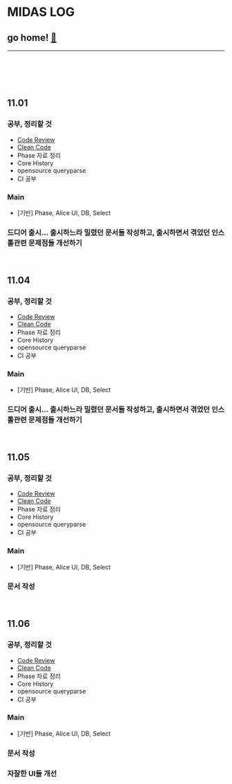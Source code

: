 # MIDAS LOG

## go home! [:house_with_garden:](https://github.com/wnsgml972/midas_log)

---

<br/><br/>

<br/>

## 11.01

### 공부, 정리할 것
* [Code Review](/contents/BasicEducation/CodeReview.md)
* [Clean Code](/contents/BasicEducation/CleanCode.md)
* Phase 자료 정리
* Core History
* opensource queryparse
* CI 공부

### Main
* [기반] Phase, Alice UI, DB, Select

### 드디어 출시... 출시하느라 밀렸던 문서들 작성하고, 출시하면서 겪었던 인스톨관련 문제점들 개선하기





<br/>

## 11.04

### 공부, 정리할 것
* [Code Review](/contents/BasicEducation/CodeReview.md)
* [Clean Code](/contents/BasicEducation/CleanCode.md)
* Phase 자료 정리
* Core History
* opensource queryparse
* CI 공부

### Main
* [기반] Phase, Alice UI, DB, Select

### 드디어 출시... 출시하느라 밀렸던 문서들 작성하고, 출시하면서 겪었던 인스톨관련 문제점들 개선하기





<br/>

## 11.05

### 공부, 정리할 것
* [Code Review](/contents/BasicEducation/CodeReview.md)
* [Clean Code](/contents/BasicEducation/CleanCode.md)
* Phase 자료 정리
* Core History
* opensource queryparse
* CI 공부

### Main
* [기반] Phase, Alice UI, DB, Select

### 문서 작성






<br/>

## 11.06

### 공부, 정리할 것
* [Code Review](/contents/BasicEducation/CodeReview.md)
* [Clean Code](/contents/BasicEducation/CleanCode.md)
* Phase 자료 정리
* Core History
* opensource queryparse
* CI 공부

### Main
* [기반] Phase, Alice UI, DB, Select

### 문서 작성
### 자잘한 UI들 개선
